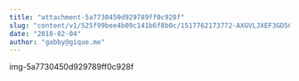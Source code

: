 ```yaml
---
title: "attachment-5a7730450d929789ff0c928f"
slug: "content/v1/525f99bee4b09c141b6f8b0c/1517762173772-AXGVLJXEF3GD5C0V1LIV/IMG_7268.jpg"
date: "2018-02-04"
author: "gabby@gique.me"
---
```


img-5a7730450d929789ff0c928f